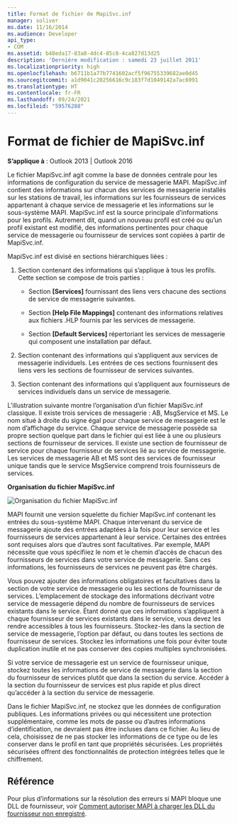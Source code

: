 ```yaml
---
title: Format de fichier de MapiSvc.inf
manager: soliver
ms.date: 11/16/2014
ms.audience: Developer
api_type:
- COM
ms.assetid: b48eda17-83a8-4dc4-85c8-4ca827d13d25
description: 'Derniére modification : samedi 23 juillet 2011'
ms.localizationpriority: high
ms.openlocfilehash: b6711b1a77b7741602acf5f96755339682ae0d45
ms.sourcegitcommit: a1d9041c20256616c9c183f7d1049142a7ac6991
ms.translationtype: HT
ms.contentlocale: fr-FR
ms.lasthandoff: 09/24/2021
ms.locfileid: "59576288"
---
```

# <a name="file-format-of-mapisvcinf"></a>Format de fichier de MapiSvc.inf

**S’applique à** : Outlook 2013 | Outlook 2016 
  
Le fichier MapiSvc.inf agit comme la base de données centrale pour les informations de configuration du service de messagerie MAPI. MapiSvc.inf contient des informations sur chacun des services de messagerie installés sur les stations de travail, les informations sur les fournisseurs de services appartenant à chaque service de messagerie et les informations sur le sous-système MAPI. MapiSvc.inf est la source principale d’informations pour les profils. Autrement dit, quand un nouveau profil est créé ou qu’un profil existant est modifié, des informations pertinentes pour chaque service de messagerie ou fournisseur de services sont copiées à partir de MapiSvc.inf. 
  
MapiSvc.inf est divisé en sections hiérarchiques liées :
  
1. Section contenant des informations qui s’applique à tous les profils. Cette section se compose de trois parties :
    
   - Section **[Services]** fournissant des liens vers chacune des sections de service de messagerie suivantes. 
    
   - Section **[Help File Mappings]** contenant des informations relatives aux fichiers .HLP fournis par les services de messagerie. 
    
   - Section **[Default Services]** répertoriant les services de messagerie qui composent une installation par défaut. 
    
2. Section contenant des informations qui s’appliquent aux services de messagerie individuels. Les entrées de ces sections fournissent des liens vers les sections de fournisseur de services suivantes.
    
3. Section contenant des informations qui s’appliquent aux fournisseurs de services individuels dans un service de messagerie.
    
L’illustration suivante montre l’organisation d’un fichier MapiSvc.inf classique. Il existe trois services de messagerie : AB, MsgService et MS. Le nom situé à droite du signe égal pour chaque service de messagerie est le nom d’affichage du service. Chaque service de messagerie possède sa propre section quelque part dans le fichier qui est liée à une ou plusieurs sections de fournisseur de services. Il existe une section de fournisseur de service pour chaque fournisseur de services lié au service de messagerie. Les services de messagerie AB et MS sont des services de fournisseur unique tandis que le service MsgService comprend trois fournisseurs de services.
  
**Organisation du fichier MapiSvc.inf**
  
![Organisation du fichier MapiSvc.inf](media/amapi_30.gif "Organisation du fichier MapiSvc.inf")
  
MAPI fournit une version squelette du fichier MapiSvc.inf contenant les entrées du sous-système MAPI. Chaque intervenant du service de messagerie ajoute des entrées adaptées à la fois pour leur service et les fournisseurs de services appartenant à leur service. Certaines des entrées sont requises alors que d’autres sont facultatives. Par exemple, MAPI nécessite que vous spécifiiez le nom et le chemin d’accès de chacun des fournisseurs de services dans votre service de messagerie. Sans ces informations, les fournisseurs de services ne peuvent pas être chargés.
  
Vous pouvez ajouter des informations obligatoires et facultatives dans la section de votre service de messagerie ou les sections de fournisseur de services. L’emplacement de stockage des informations décrivant votre service de messagerie dépend du nombre de fournisseurs de services existants dans le service. Étant donné que ces informations s’appliquent à chaque fournisseur de services existants dans le service, vous devez les rendre accessibles à tous les fournisseurs. Stockez-les dans la section de service de messagerie, l’option par défaut, ou dans toutes les sections de fournisseur de services. Stockez les informations une fois pour éviter toute duplication inutile et ne pas conserver des copies multiples synchronisées.
  
Si votre service de messagerie est un service de fournisseur unique, stockez toutes les informations de service de messagerie dans la section du fournisseur de services plutôt que dans la section du service. Accéder à la section du fournisseur de services est plus rapide et plus direct qu’accéder à la section du service de messagerie. 
  
Dans le fichier MapiSvc.inf, ne stockez que les données de configuration publiques. Les informations privées ou qui nécessitent une protection supplémentaire, comme les mots de passe ou d’autres informations d’identification, ne devraient pas être incluses dans ce fichier. Au lieu de cela, choisissez de ne pas stocker les informations de ce type ou de les conserver dans le profil en tant que propriétés sécurisées. Les propriétés sécurisées offrent des fonctionnalités de protection intégrées telles que le chiffrement.
  
## <a name="reference"></a>Référence

Pour plus d’informations sur la résolution des erreurs si MAPI bloque une DLL de fournisseur, voir [Comment autoriser MAPI à charger les DLL du fournisseur non enregistré](https://support.microsoft.com/topic/how-to-allow-mapi-to-load-unregistered-provider-dlls-18d9a1cd-d3d7-fa10-473e-5dfd62d38b0d).

